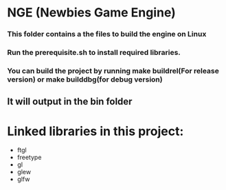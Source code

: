 # NGE (Newbies Game Engine)

### This folder contains a the files to build the engine on Linux
### Run the prerequisite.sh to install required libraries.

### You can build the project by running make buildrel(For release version) or make builddbg(for debug version)
## It will output in the bin folder
# Linked libraries in this project:
<ul>
	<li>ftgl</li>
	<li>freetype</li>
	<li>gl</li>
	<li>glew</li>
	<li>glfw</li>
</ul><br/>

